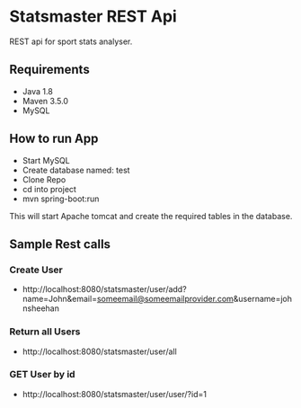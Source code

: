 # Statsmaster REST Api
REST api for sport stats analyser.

## Requirements
- Java 1.8
- Maven 3.5.0
- MySQL

## How to run App
- Start MySQL
- Create database named: test
- Clone Repo
- cd into project
- mvn spring-boot:run

This will start Apache tomcat and create the required tables in the database.

## Sample Rest calls

### Create User
- http://localhost:8080/statsmaster/user/add?name=John&email=someemail@someemailprovider.com&username=johnsheehan
### Return all Users
- http://localhost:8080/statsmaster/user/all
### GET User by id 
- http://localhost:8080/statsmaster/user/user/?id=1
